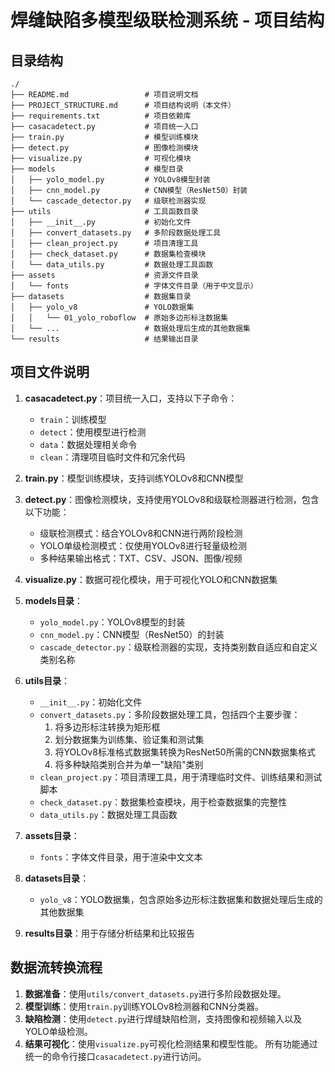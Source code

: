 # 焊缝缺陷多模型级联检测系统 - 项目结构

## 目录结构

```
./
├── README.md                 # 项目说明文档
├── PROJECT_STRUCTURE.md      # 项目结构说明（本文件）
├── requirements.txt          # 项目依赖库
├── casacadetect.py           # 项目统一入口
├── train.py                  # 模型训练模块
├── detect.py                 # 图像检测模块
├── visualize.py              # 可视化模块
├── models                    # 模型目录
│   ├── yolo_model.py         # YOLOv8模型封装
│   ├── cnn_model.py          # CNN模型（ResNet50）封装
│   └── cascade_detector.py   # 级联检测器实现
├── utils                     # 工具函数目录
│   ├── __init__.py           # 初始化文件
│   ├── convert_datasets.py   # 多阶段数据处理工具
│   ├── clean_project.py      # 项目清理工具
│   ├── check_dataset.py      # 数据集检查模块
│   └── data_utils.py         # 数据处理工具函数
├── assets                    # 资源文件目录
│   └── fonts                 # 字体文件目录（用于中文显示）
├── datasets                  # 数据集目录
│   ├── yolo_v8               # YOLO数据集
│   │   └── 01_yolo_roboflow  # 原始多边形标注数据集
│   └── ...                   # 数据处理后生成的其他数据集
└── results                   # 结果输出目录
```

## 项目文件说明

1. **casacadetect.py**：项目统一入口，支持以下子命令：
   - `train`：训练模型
   - `detect`：使用模型进行检测
   - `data`：数据处理相关命令
   - `clean`：清理项目临时文件和冗余代码

2. **train.py**：模型训练模块，支持训练YOLOv8和CNN模型

3. **detect.py**：图像检测模块，支持使用YOLOv8和级联检测器进行检测，包含以下功能：
   - 级联检测模式：结合YOLOv8和CNN进行两阶段检测
   - YOLO单级检测模式：仅使用YOLOv8进行轻量级检测
   - 多种结果输出格式：TXT、CSV、JSON、图像/视频

4. **visualize.py**：数据可视化模块，用于可视化YOLO和CNN数据集

5. **models目录**：
   - `yolo_model.py`：YOLOv8模型的封装
   - `cnn_model.py`：CNN模型（ResNet50）的封装
   - `cascade_detector.py`：级联检测器的实现，支持类别数自适应和自定义类别名称

6. **utils目录**：
   - `__init__.py`：初始化文件
   - `convert_datasets.py`：多阶段数据处理工具，包括四个主要步骤：
     1. 将多边形标注转换为矩形框
     2. 划分数据集为训练集、验证集和测试集
     3. 将YOLOv8标准格式数据集转换为ResNet50所需的CNN数据集格式
     4. 将多种缺陷类别合并为单一"缺陷"类别
   - `clean_project.py`：项目清理工具，用于清理临时文件、训练结果和测试脚本
   - `check_dataset.py`：数据集检查模块，用于检查数据集的完整性
   - `data_utils.py`：数据处理工具函数

7. **assets目录**：
   - `fonts`：字体文件目录，用于渲染中文文本

8. **datasets目录**：
   - `yolo_v8`：YOLO数据集，包含原始多边形标注数据集和数据处理后生成的其他数据集

9. **results目录**：用于存储分析结果和比较报告

## 数据流转换流程

1. **数据准备**：使用`utils/convert_datasets.py`进行多阶段数据处理。
2. **模型训练**：使用`train.py`训练YOLOv8检测器和CNN分类器。
3. **缺陷检测**：使用`detect.py`进行焊缝缺陷检测，支持图像和视频输入以及YOLO单级检测。
4. **结果可视化**：使用`visualize.py`可视化检测结果和模型性能。
所有功能通过统一的命令行接口`casacadetect.py`进行访问。 